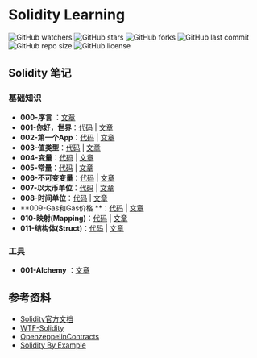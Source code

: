 # Solidity Learning

![GitHub watchers](https://img.shields.io/github/watchers/XdpCs/solidity-learning?style=social)
![GitHub stars](https://img.shields.io/github/stars/XdpCs/solidity-learning?style=social)
![GitHub forks](https://img.shields.io/github/forks/XdpCs/solidity-learning?style=social)
![GitHub last commit](https://img.shields.io/github/last-commit/XdpCs/solidity-learning?style=flat-square)
![GitHub repo size](https://img.shields.io/github/repo-size/XdpCs/solidity-learning?style=flat-square)
![GitHub license](https://img.shields.io/github/license/XdpCs/solidity-learning?style=flat-square)

## Solidity 笔记

### 基础知识

* **000-序言** ：[文章](./Solidity/000.Preface/README.md)
* **001-你好，世界**：[代码](./Solidity/001.HelloWorld/HelloWorld.sol) | [文章](./Solidity/001.HelloWorld/README.md)
* **002-第一个App**：[代码](./Solidity/002.FirstApp/Counter.sol) | [文章](./Solidity/002.FirstApp/README.md)
* **003-值类型**：[代码](./Solidity/003.ValueType/ValueType.sol) | [文章](./Solidity/003.ValueType/README.md)
* **004-变量**：[代码](./Solidity/004.Variables/Variables.sol) | [文章](./Solidity/004.Variables/README.md)
* **005-常量**：[代码](./Solidity/005.Constants/Constants.sol) | [文章](./Solidity/005.Constants/README.md)
* **006-不可变变量**：[代码](./Solidity/006.Immutable/Immutable.sol) | [文章](./Solidity/006.Immutable/README.md)
* **007-以太币单位**：[代码](./Solidity/007.EtherUnits/EtherUnits.sol) | [文章](./Solidity/007.EtherUnits/README.md)
* **008-时间单位**：[代码](./Solidity/008.TimeUnits/TimeUnits.sol) | [文章](./Solidity/008.TimeUnits/README.md)
* **009-Gas和Gas价格
  **：[代码](./Solidity/009.GasAndGasPrice/GasAndGasPrice.sol) | [文章](./Solidity/009.GasAndGasPrice/README.md)
* **010-映射(Mapping)**：[代码](./Solidity/010.Mapping/Mapping.sol) | [文章](./Solidity/010.Mapping/README.md)
* **011-结构体(Struct)**：[代码](./Solidity/011.Structs/Todos.sol) | [文章](./Solidity/011.Structs/README.md)

### 工具

* **001-Alchemy** ：[文章](./Tools/001.Alchemy/README.md)

## 参考资料

* [Solidity官方文档](https://docs.soliditylang.org/zh/v0.8.20/)
* [WTF-Solidity](https://github.com/AmazingAng/WTF-Solidity)
* [OpenzeppelinContracts](https://github.com/OpenZeppelin/openzeppelin-contracts)
* [Solidity By Example](https://solidity-by-example.org/)
